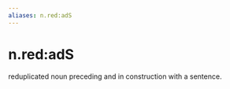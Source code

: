 ```yaml
---
aliases: n.red:adS
---
```

# n.red:adS

reduplicated noun preceding and in construction with a sentence.
> 